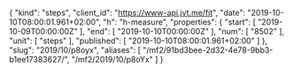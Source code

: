 {
  "kind": "steps",
  "client_id": "https://www-api.jvt.me/fit",
  "date": "2019-10-10T08:00:01.961+02:00",
  "h": "h-measure",
  "properties": {
    "start": [
      "2019-10-09T00:00:00Z"
    ],
    "end": [
      "2019-10-10T00:00:00Z"
    ],
    "num": [
      "8502"
    ],
    "unit": [
      "steps"
    ],
    "published": [
      "2019-10-10T08:00:01.961+02:00"
    ]
  },
  "slug": "2019/10/p8oyx",
  "aliases": [
    "/mf2/91bd3bee-2d32-4e78-9bb3-b1ee17383627/",
    "/mf2/2019/10/p8oYx"
  ]
}
